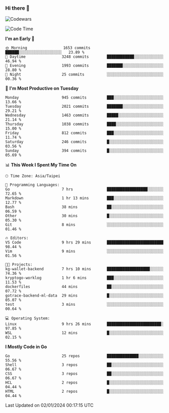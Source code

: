 ### Hi there 👋

![Codewars](https://www.codewars.com/users/omegaatt36/badges/small)

<!--START_SECTION:waka-->
![Code Time](http://img.shields.io/badge/Code%20Time-2%2C038%20hrs%202%20mins-blue)

**I'm an Early 🐤** 

```text
🌞 Morning                1653 commits        ██████░░░░░░░░░░░░░░░░░░░   23.89 % 
🌆 Daytime                3248 commits        ████████████░░░░░░░░░░░░░   46.94 % 
🌃 Evening                1993 commits        ███████░░░░░░░░░░░░░░░░░░   28.80 % 
🌙 Night                  25 commits          ░░░░░░░░░░░░░░░░░░░░░░░░░   00.36 % 
```
📅 **I'm Most Productive on Tuesday** 

```text
Monday                   945 commits         ███░░░░░░░░░░░░░░░░░░░░░░   13.66 % 
Tuesday                  2021 commits        ███████░░░░░░░░░░░░░░░░░░   29.21 % 
Wednesday                1463 commits        █████░░░░░░░░░░░░░░░░░░░░   21.14 % 
Thursday                 1038 commits        ████░░░░░░░░░░░░░░░░░░░░░   15.00 % 
Friday                   812 commits         ███░░░░░░░░░░░░░░░░░░░░░░   11.74 % 
Saturday                 246 commits         █░░░░░░░░░░░░░░░░░░░░░░░░   03.56 % 
Sunday                   394 commits         █░░░░░░░░░░░░░░░░░░░░░░░░   05.69 % 
```


📊 **This Week I Spent My Time On** 

```text
🕑︎ Time Zone: Asia/Taipei

💬 Programming Languages: 
Go                       7 hrs               ██████████████████░░░░░░░   72.65 % 
Markdown                 1 hr 13 mins        ███░░░░░░░░░░░░░░░░░░░░░░   12.77 % 
Bash                     38 mins             ██░░░░░░░░░░░░░░░░░░░░░░░   06.59 % 
Other                    30 mins             █░░░░░░░░░░░░░░░░░░░░░░░░   05.30 % 
Git                      8 mins              ░░░░░░░░░░░░░░░░░░░░░░░░░   01.46 % 

🔥 Editors: 
VS Code                  9 hrs 29 mins       █████████████████████████   98.44 % 
Vim                      9 mins              ░░░░░░░░░░░░░░░░░░░░░░░░░   01.56 % 

🐱‍💻 Projects: 
kg-wallet-backend        7 hrs 10 mins       ███████████████████░░░░░░   74.36 % 
kryptogo-worklog         1 hr 6 mins         ███░░░░░░░░░░░░░░░░░░░░░░   11.53 % 
dockerfiles              44 mins             ██░░░░░░░░░░░░░░░░░░░░░░░   07.72 % 
gotrace-backend-ml-data  29 mins             █░░░░░░░░░░░░░░░░░░░░░░░░   05.07 % 
test                     3 mins              ░░░░░░░░░░░░░░░░░░░░░░░░░   00.64 % 

💻 Operating System: 
Linux                    9 hrs 26 mins       ████████████████████████░   97.85 % 
WSL                      12 mins             █░░░░░░░░░░░░░░░░░░░░░░░░   02.15 % 
```

**I Mostly Code in Go** 

```text
Go                       25 repos            ██████████████░░░░░░░░░░░   55.56 % 
Shell                    3 repos             ██░░░░░░░░░░░░░░░░░░░░░░░   06.67 % 
CSS                      3 repos             ██░░░░░░░░░░░░░░░░░░░░░░░   06.67 % 
HCL                      2 repos             █░░░░░░░░░░░░░░░░░░░░░░░░   04.44 % 
HTML                     2 repos             █░░░░░░░░░░░░░░░░░░░░░░░░   04.44 % 
```




 Last Updated on 02/01/2024 00:17:15 UTC
<!--END_SECTION:waka-->

<!--
**omegaatt36/omegaatt36** is a ✨ _special_ ✨ repository because its `README.md` (this file) appears on your GitHub profile.

Here are some ideas to get you started:

- 🔭 I’m currently working on ...
- 🌱 I’m currently learning ...
- 👯 I’m looking to collaborate on ...
- 🤔 I’m looking for help with ...
- 💬 Ask me about ...
- 📫 How to reach me: ...
- 😄 Pronouns: ...
- ⚡ Fun fact: ...
-->
